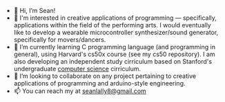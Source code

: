 - 👋 Hi, I’m Sean!
- 👀 I'm interested in creative applications of programming — specifically, applications within the field of the performing arts. I would eventually like to develop a wearable microcontroller synthesizer/sound generator, specifically for movers/dancers. 
- 🌱 I’m currently learning C programming language (and programming in general), using Harvard's cs50x course (see my cs50 repository). I am also developing an independent study cirriculum based on Stanford's undergraduate <a href="https://cs.stanford.edu/degrees/undergrad/Requirements.shtml">computer science</a>  cirriculum. 
- 💞️ I’m looking to collaborate on any project pertaining to creative applications of programming and arduino-style engineering.
- 📫 You can reach my at seanlally8@gmail.com

<!---
seanlally8/seanlally8 is a ✨ special ✨ repository because its `README.md` (this file) appears on your GitHub profile.
You can click the Preview link to take a look at your changes.
--->
